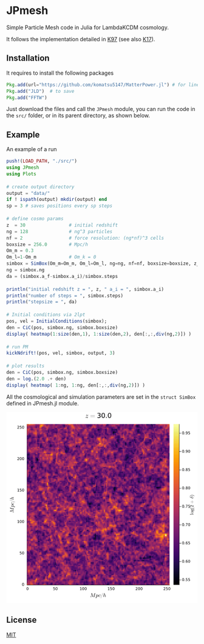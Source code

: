 # JPmesh
Simple Particle Mesh code in Julia for LambdaKCDM cosmology.

It follows the implementation detailed in [K97](https://arxiv.org/abs/astro-ph/9712217) (see also [K17](https://www.worldscientific.com/doi/10.1142/9789813231962_0002)).

## Installation
It requires to install the following packages
```julia
Pkg.add(url="https://github.com/komatsu5147/MatterPower.jl") # for linear P(k) and growth
Pkg.add("JLD")  # to save
Pkg.add("FFTW")
```

Just download the files and call the `JPmesh` module, you can run the code in the `src/` folder, or in its parent directory, as shown below.

## Example
An example of a run
```julia
push!(LOAD_PATH, "./src/")
using JPmesh
using Plots

# create output directory
output = "data/"
if ! ispath(output) mkdir(output) end
sp = 3 # saves positions every sp steps

# define cosmo params
z  = 30                # initial redshift
ng = 128               # ng^3 particles
nf = 2                 # force resolution: (ng*nf)^3 cells
boxsize = 256.0        # Mpc/h
Om_m = 0.3
Om_l=1-Om_m            # Om_k = 0
simbox = SimBox(Om_m=Om_m, Om_l=Om_l, ng=ng, nf=nf, boxsize=boxsize, z_i=z)
ng = simbox.ng
da = (simbox.a_f-simbox.a_i)/simbox.steps

println("initial redshift z = ", z, " a_i = ", simbox.a_i)
println("number of steps = ", simbox.steps)
println("stepsize = ", da)

# Initial conditions via 2lpt
pos, vel = InitialConditions(simbox);
den = CiC(pos, simbox.ng, simbox.boxsize)
display( heatmap(1:size(den,1), 1:size(den,2), den[:,:,div(ng,2)]) )

# run PM
kickNdrift!(pos, vel, simbox, output, 3)

# plot results
den = CiC(pos, simbox.ng, simbox.boxsize)
den = log.(2.0 .+ den)
display( heatmap( 1:ng, 1:ng, den[:,:,div(ng,2)]) )
```

All the cosmological and simulation parameters are set in the `struct SimBox` defined in JPmesh.jl module. 

![This is an image](https://github.com/tos-1/jpmesh/blob/main/images/LSS.gif)

## License

[MIT](https://choosealicense.com/licenses/mit/)
